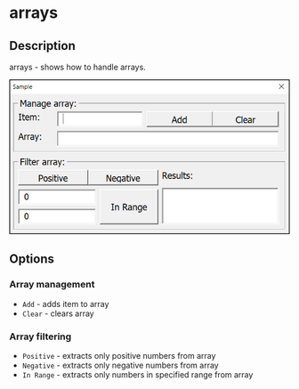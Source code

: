 # arrays

## Description

arrays - shows how to handle arrays.

![screenshot.png](./images/screenshot.png)

## Options

### Array management
- `Add` - adds item to array
- `Clear` - clears array

### Array filtering
- `Positive` - extracts only positive numbers from array
- `Negative` - extracts only negative numbers from array
- `In Range` - extracts only numbers in specified range from array
